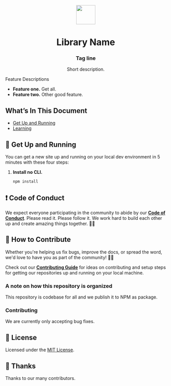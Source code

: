 <p align="center">
  <a href="#">
    <img alt="" src="logo.png" width="60" />
  </a>
</p>
<h1 align="center">
  Library Name
</h1>
<h3 align="center">
  Tag line
</h3>
<p align="center">
  Short description.
</p>

Feature Descriptions 

- **Feature one.** Get all.
- **Feature two.** Other good feature.



## What’s In This Document

- [Get Up and Running](#-get-up-and-running)
- [Learning](#-learning)

## 🚀 Get Up and Running

You can get a new site up and running on your local dev environment in 5 minutes with these four steps:

1. **Install no CLI.**

   ```shell
   npm install

   ```


## ❗ Code of Conduct

 We expect everyone participating in the community to abide by our [**Code of Conduct**](). Please read it. Please follow it. We work hard to build each other up and create amazing things together. 💪💜

## 🤝 How to Contribute

Whether you're helping us fix bugs, improve the docs, or spread the word, we'd love to have you as part of the community! :muscle::purple_heart:

Check out our [**Contributing Guide**]() for ideas on contributing and setup steps for getting our repositories up and running on your local machine.

### A note on how this repository is organized

This repository is codebase for all and we publish it to NPM as package.

### Contributing

We are currently only accepting bug fixes.

## :memo: License

Licensed under the [MIT License](./LICENSE).

## 💜 Thanks

Thanks to our many contributors.





